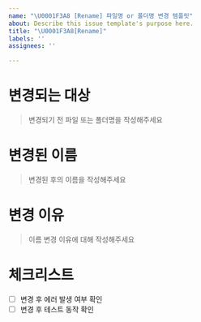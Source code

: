 ```yaml
---
name: "\U0001F3A8 [Rename] 파일명 or 폴더명 변경 템플릿"
about: Describe this issue template's purpose here.
title: "\U0001F3A8[Rename]"
labels: ''
assignees: ''

---
```


# 변경되는 대상
> 변경되기 전 파일 또는 폴더명을 작성해주세요

# 변경된 이름
> 변경된 후의 이름을 작성해주세요

# 변경 이유
> 이름 변경 이유에 대해 작성해주세요

# 체크리스트
- [ ] 변경 후 에러 발생 여부 확인
- [ ] 변경 후 테스트 동작 확인
